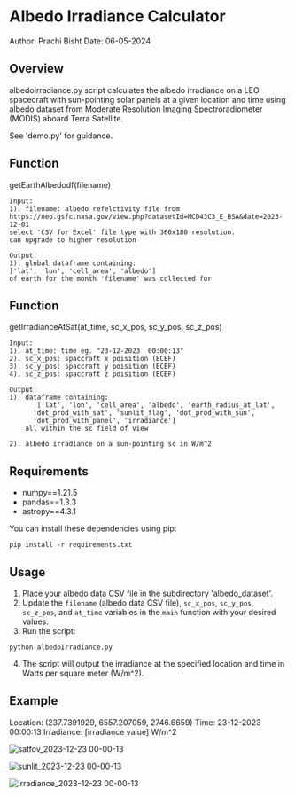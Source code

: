 # Albedo Irradiance Calculator

Author: Prachi Bisht
Date: 06-05-2024

## Overview
albedoIrradiance.py script calculates the albedo irradiance on a LEO spacecraft
with sun-pointing solar panels at a given location and time using albedo
dataset from Moderate Resolution Imaging Spectroradiometer (MODIS) aboard Terra Satellite. 

See 'demo.py' for guidance.


## Function

getEarthAlbedodf(filename)

	Input:
	1). filename: albedo refelctivity file from 
	https://neo.gsfc.nasa.gov/view.php?datasetId=MCD43C3_E_BSA&date=2023-12-01
	select 'CSV for Excel' file type with 360x180 resolution.
	can upgrade to higher resolution
 
	Output:
	1). global dataframe containing:
	['lat', 'lon', 'cell_area', 'albedo']
	of earth for the month 'filename' was collected for

## Function

getIrradianceAtSat(at_time, sc_x_pos, sc_y_pos, sc_z_pos)

	Input:
	1). at_time: time eg. "23-12-2023  00:00:13"
	2). sc_x_pos: spaccraft x poisition (ECEF)
	3). sc_y_pos: spaccraft y poisition (ECEF)
	4). sc_z_pos: spaccraft z poisition (ECEF)

	Output:
	1). dataframe containing:
	       ['lat', 'lon', 'cell_area', 'albedo', 'earth_radius_at_lat',
	      'dot_prod_with_sat', 'sunlit_flag', 'dot_prod_with_sun',
	      'dot_prod_with_panel', 'irradiance']
	    all within the sc field of view
	
	2). albedo irradiance on a sun-pointing sc in W/m^2

## Requirements

- numpy==1.21.5
- pandas==1.3.3
- astropy==4.3.1

You can install these dependencies using pip:

```terminal
pip install -r requirements.txt
```

## Usage

1. Place your albedo data CSV file in the subdirectory 'albedo_dataset'.
2. Update the `filename` (albedo data CSV file), `sc_x_pos`, `sc_y_pos`, `sc_z_pos`, and `at_time` variables in the `main` function with your desired values.
3. Run the script:

```terminal
python albedoIrradiance.py
```

4. The script will output the irradiance at the specified location and time in Watts per square meter (W/m^2).

## Example

Location: (237.7391929, 6557.207059, 2746.6659)
Time: 23-12-2023 00:00:13
Irradiance: [irradiance value] W/m^2

![satfov_2023-12-23  00-00-13](https://github.com/bisht-prachi/albedoIrradiance/assets/103419553/1c24b2a7-bb6c-47d1-8958-69f0bbdd3be7)


![sunlit_2023-12-23  00-00-13](https://github.com/bisht-prachi/albedoIrradiance/assets/103419553/f1a934d3-07f3-4ece-8505-be37d784ae64)


![irradiance_2023-12-23  00-00-13](https://github.com/bisht-prachi/albedoIrradiance/assets/103419553/0a539f58-851b-4988-b9aa-1d70f00dcb38)

